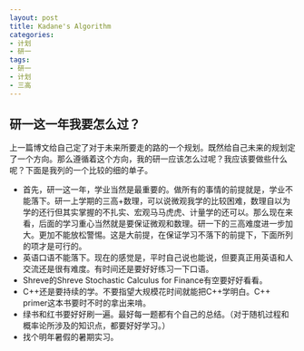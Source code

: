 ```yaml
---
layout: post
title: Kadane's Algorithm
categories:
- 计划
- 研一
tags:
- 研一
- 计划
- 三高
---
```




## 研一这一年我要怎么过？

上一篇博文给自己定了对于未来所要走的路的一个规划。既然给自己未来的规划定了一个方向。那么遵循着这个方向，我的研一应该怎么过呢？我应该要做些什么呢？下面是我列的一个比较的细的单子。

* 首先，研一这一年，学业当然是最重要的。做所有的事情的前提就是，学业不能落下。研一上学期的三高+数理，可以说微观我学的比较困难，数理自以为学的还行但其实掌握的不扎实、宏观马马虎虎、计量学的还可以。那么现在来看，后面的学习重心当然就是要保证微观和数理。研一下的三高难度进一步加大。更加不能放松警惕。这是大前提，在保证学习不落下的前提下，下面所列的项才是可行的。
* 英语口语不能落下。现在的感觉是，平时自己说也能说，但要真正用英语和人交流还是很有难度。有时间还是要好好练习一下口语。
* Shreve的Shreve Stochastic Calculus for Finance有空要好好看看。
* C++还是要持续的学。不要指望大规模花时间就能把C++学明白。C++ primer这本书要时不时的拿出来啃。
* 绿书和红书要好好刷一遍。最好每一题都有个自己的总结。（对于随机过程和概率论所涉及的知识点，都要好好学习。）
* 找个明年暑假的暑期实习。